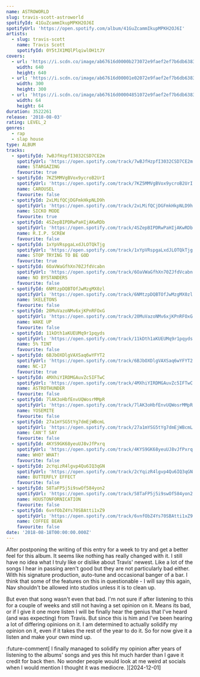 ```yaml
---
name: ASTROWORLD
slug: travis-scott-astroworld
spotifyId: 41GuZcammIkupMPKH2OJ6I
spotifyUrl: 'https://open.spotify.com/album/41GuZcammIkupMPKH2OJ6I'
artists:
  - slug: travis-scott
    name: Travis Scott
    spotifyId: 0Y5tJX1MQlPlqiwlOH1tJY
covers:
  - url: 'https://i.scdn.co/image/ab67616d0000b273072e9faef2ef7b6db63834a3'
    width: 640
    height: 640
  - url: 'https://i.scdn.co/image/ab67616d00001e02072e9faef2ef7b6db63834a3'
    width: 300
    height: 300
  - url: 'https://i.scdn.co/image/ab67616d00004851072e9faef2ef7b6db63834a3'
    width: 64
    height: 64
duration: 3522261
release: '2018-08-03'
rating: LEVEL_2
genres:
  - rap
  - slap house
type: ALBUM
tracks:
  - spotifyId: 7wBJfHzpfI3032CSD7CE2m
    spotifyUrl: 'https://open.spotify.com/track/7wBJfHzpfI3032CSD7CE2m'
    name: STARGAZING
    favourite: true
  - spotifyId: 7KZ5MMVgBVox9ycroB2UrI
    spotifyUrl: 'https://open.spotify.com/track/7KZ5MMVgBVox9ycroB2UrI'
    name: CAROUSEL
    favourite: false
  - spotifyId: 2xLMifQCjDGFmkHkpNLD9h
    spotifyUrl: 'https://open.spotify.com/track/2xLMifQCjDGFmkHkpNLD9h'
    name: SICKO MODE
    favourite: true
  - spotifyId: 4SZepBIPDRwPaHIjAKwRDb
    spotifyUrl: 'https://open.spotify.com/track/4SZepBIPDRwPaHIjAKwRDb'
    name: R.I.P. SCREW
    favourite: false
  - spotifyId: 1xYpVRspgaLxdJLOTQkTjg
    spotifyUrl: 'https://open.spotify.com/track/1xYpVRspgaLxdJLOTQkTjg'
    name: STOP TRYING TO BE GOD
    favourite: true
  - spotifyId: 6OaVWaGfhXn70ZJfdVcabn
    spotifyUrl: 'https://open.spotify.com/track/6OaVWaGfhXn70ZJfdVcabn'
    name: NO BYSTANDERS
    favourite: false
  - spotifyId: 6NMtzpDQBTOfJwMzgMX0zl
    spotifyUrl: 'https://open.spotify.com/track/6NMtzpDQBTOfJwMzgMX0zl'
    name: SKELETONS
    favourite: false
  - spotifyId: 20MuVazoNMv6xjKPnRFOxG
    spotifyUrl: 'https://open.spotify.com/track/20MuVazoNMv6xjKPnRFOxG'
    name: WAKE UP
    favourite: false
  - spotifyId: 11kDth1aKUEUMq9r1pqyds
    spotifyUrl: 'https://open.spotify.com/track/11kDth1aKUEUMq9r1pqyds'
    name: 5% TINT
    favourite: false
  - spotifyId: 6BJbOXDlgVAXSaq6wYFYT2
    spotifyUrl: 'https://open.spotify.com/track/6BJbOXDlgVAXSaq6wYFYT2'
    name: NC-17
    favourite: true
  - spotifyId: 4MXhiYIRDMGAuvZc5IFTwC
    spotifyUrl: 'https://open.spotify.com/track/4MXhiYIRDMGAuvZc5IFTwC'
    name: ASTROTHUNDER
    favourite: false
  - spotifyId: 7lAK3oHbfEnvUQWosrMMpR
    spotifyUrl: 'https://open.spotify.com/track/7lAK3oHbfEnvUQWosrMMpR'
    name: YOSEMITE
    favourite: false
  - spotifyId: 27a1mYSG5tYg7dmEjWBcmL
    spotifyUrl: 'https://open.spotify.com/track/27a1mYSG5tYg7dmEjWBcmL'
    name: CAN'T SAY
    favourite: false
  - spotifyId: 4KYS9GK68yeuUJ8vJfPxrq
    spotifyUrl: 'https://open.spotify.com/track/4KYS9GK68yeuUJ8vJfPxrq'
    name: WHO? WHAT!
    favourite: false
  - spotifyId: 2cYqizR4lgvp4Qu6IQ3qGN
    spotifyUrl: 'https://open.spotify.com/track/2cYqizR4lgvp4Qu6IQ3qGN'
    name: BUTTERFLY EFFECT
    favourite: false
  - spotifyId: 58TaFP5j5i9swOf584yon2
    spotifyUrl: 'https://open.spotify.com/track/58TaFP5j5i9swOf584yon2'
    name: HOUSTONFORNICATION
    favourite: false
  - spotifyId: 6vnfObZ4Ys70SBAtti1xZ9
    spotifyUrl: 'https://open.spotify.com/track/6vnfObZ4Ys70SBAtti1xZ9'
    name: COFFEE BEAN
    favourite: false
date: '2018-08-18T00:00:00.000Z'
---
```

After postponing the writing of this entry for a week to try and get a better feel for this
album. It seems like nothing has really changed with it. I still have no idea what I truly
like or dislike about Travis' newest. Like a lot of the songs I hear in passing aren't good
but they are not particularly bad either. With his signature production, auto-tune and
occasional banger of a bar. I think that some of the features on this in questionable - I
will say this again, Nav shouldn't be allowed into studios unless it is to clean up.

But even that song wasn't even that bad. I'm not sure if after listening to this for a couple
of weeks and still not having a set opinion on it. Means its bad, or if I give it one more
listen I will be finally hear the genius that I've heard (and was expecting) from Travis.
But since this is him and I've been hearing a lot of differing opinions on it.
I am determined to actually solidify my opinion on it, even if it takes the rest of the year
to do it. So for now give it a listen and make your own mind up.

:future-comment[
  I finally managed to solidify my opinion after years of listening to the albums' songs
  and yes this hit much harder than I gave it credit for back then. No wonder people
  would look at me weird at socials when I would mention I thought it was mediocre.
][2024-12-01]
